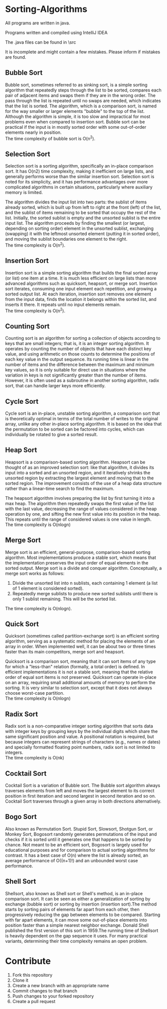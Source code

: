 # Sorting-Algorithms
All programs are written in java.

Programs written and compiled using IntelliJ IDEA

The .java files can be found in \src

It is incomplete and might contain a few mistakes. Please inform if mistakes are found.

## Bubble Sort
Bubble sort, sometimes referred to as sinking sort, is a simple sorting algorithm that repeatedly steps through the list to be sorted, compares each pair of adjacent items and swaps them if they are in the wrong order. The pass through the list is repeated until no swaps are needed, which indicates that the list is sorted. The algorithm, which is a comparison sort, is named for the way smaller or larger elements "bubble" to the top of the list. Although the algorithm is simple, it is too slow and impractical for most problems even when compared to insertion sort. Bubble sort can be practical if the input is in mostly sorted order with some out-of-order elements nearly in position.  
The time complexity of bubble sort is O(n<sup>2</sup>).

## Selection Sort
Selection sort is a sorting algorithm, specifically an in-place comparison sort. It has O(n2) time complexity, making it inefficient on large lists, and generally performs worse than the similar insertion sort. Selection sort is noted for its simplicity, and it has performance advantages over more complicated algorithms in certain situations, particularly where auxiliary memory is limited.

The algorithm divides the input list into two parts: the sublist of items already sorted, which is built up from left to right at the front (left) of the list, and the sublist of items remaining to be sorted that occupy the rest of the list. Initially, the sorted sublist is empty and the unsorted sublist is the entire input list. The algorithm proceeds by finding the smallest (or largest, depending on sorting order) element in the unsorted sublist, exchanging (swapping) it with the leftmost unsorted element (putting it in sorted order), and moving the sublist boundaries one element to the right.  
The time complexity is O(n<sup>2</sup>).

## Insertion Sort
Insertion sort is a simple sorting algorithm that builds the final sorted array (or list) one item at a time. It is much less efficient on large lists than more advanced algorithms such as quicksort, heapsort, or merge sort.
Insertion sort iterates, consuming one input element each repetition, and growing a sorted output list. At each iteration, insertion sort removes one element from the input data, finds the location it belongs within the sorted list, and inserts it there. It repeats until no input elements remain.  
The time complexity is O(n<sup>2</sup>).


## Counting Sort
Counting sort is an algorithm for sorting a collection of objects according to keys that are small integers; that is, it is an integer sorting algorithm. It operates by counting the number of objects that have each distinct key value, and using arithmetic on those counts to determine the positions of each key value in the output sequence. Its running time is linear in the number of items and the difference between the maximum and minimum key values, so it is only suitable for direct use in situations where the variation in keys is not significantly greater than the number of items. However, it is often used as a subroutine in another sorting algorithm, radix sort, that can handle larger keys more efficiently.


## Cycle Sort
Cycle sort is an in-place, unstable sorting algorithm, a comparison sort that is theoretically optimal in terms of the total number of writes to the original array, unlike any other in-place sorting algorithm. It is based on the idea that the permutation to be sorted can be factored into cycles, which can individually be rotated to give a sorted result.


## Heap Sort
Heapsort is a comparison-based sorting algorithm. Heapsort can be thought of as an improved selection sort: like that algorithm, it divides its input into a sorted and an unsorted region, and it iteratively shrinks the unsorted region by extracting the largest element and moving that to the sorted region. The improvement consists of the use of a heap data structure rather than a linear-time search to find the maximum.

The heapsort algorithm involves preparing the list by first turning it into a max heap. The algorithm then repeatedly swaps the first value of the list with the last value, decreasing the range of values considered in the heap operation by one, and sifting the new first value into its position in the heap. This repeats until the range of considered values is one value in length.  
The time complexity is O(nlogn)

## Merge Sort
Merge sort is an efficient, general-purpose, comparison-based sorting algorithm. Most implementations produce a stable sort, which means that the implementation preserves the input order of equal elements in the sorted output. Merge sort is a divide and conquer algorithm.
Conceptually, a merge sort works as follows:

1. Divide the unsorted list into n sublists, each containing 1 element (a list of 1 element is considered sorted).
2. Repeatedly merge sublists to produce new sorted sublists until there is only 1 sublist remaining. This will be the sorted list.  

The time complexity is O(nlogn).

## Quick Sort
Quicksort (sometimes called partition-exchange sort) is an efficient sorting algorithm, serving as a systematic method for placing the elements of an array in order. When implemented well, it can be about two or three times faster than its main competitors, merge sort and heapsort.

Quicksort is a comparison sort, meaning that it can sort items of any type for which a "less-than" relation (formally, a total order) is defined. In efficient implementations it is not a stable sort, meaning that the relative order of equal sort items is not preserved. Quicksort can operate in-place on an array, requiring small additional amounts of memory to perform the sorting. It is very similar to selection sort, except that it does not always choose worst-case partition.  
The time complexity is O(nlogn)

## Radix Sort
Radix sort is a non-comparative integer sorting algorithm that sorts data with integer keys by grouping keys by the individual digits which share the same significant position and value. A positional notation is required, but because integers can represent strings of characters (e.g., names or dates) and specially formatted floating point numbers, radix sort is not limited to integers.  
The time complexity is O(nk)

## Cocktail Sort
Cocktail Sort is a variation of Bubble sort. The Bubble sort algorithm always traverses elements from left and moves the largest element to its correct position in first iteration and second largest in second iteration and so on. Cocktail Sort traverses through a given array in both directions alternatively.

## Bogo Sort
Also known as Permutation Sort. Stupid Sort, Slowsort, Shotgun Sort, or Monkey Sort, Bogosort randomly generates permutations of the input and checks if it is sorted until it generates one that happens to be sorted by chance. Not meant to be an efficient sort, Bogosort is largely used for educational purposes and for comparison to actual sorting algorithms for contrast. It has a best case of O(n) where the list is already sorted, an average performance of O((n+1)!) and an unbounded worst case performance.

## Shell Sort
Shellsort, also known as Shell sort or Shell's method, is an in-place comparison sort. It can be seen as either a generalization of sorting by exchange (bubble sort) or sorting by insertion (insertion sort).The method starts by sorting pairs of elements far apart from each other, then progressively reducing the gap between elements to be compared. Starting with far apart elements, it can move some out-of-place elements into position faster than a simple nearest neighbor exchange. Donald Shell published the first version of this sort in 1959.The running time of Shellsort is heavily dependent on the gap sequence it uses. For many practical variants, determining their time complexity remains an open problem.


# Contribute
1. Fork this repository
2. Clone it
3. Create a new branch with an appropriate name
4. Commit changes to that branch
5. Push changes to your forked repository
6. Create a pull request
